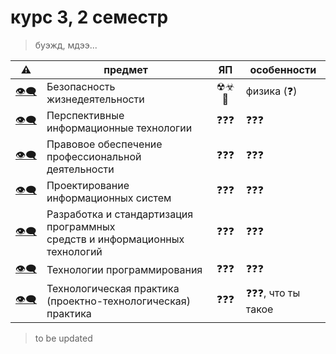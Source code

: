 # курс 3, 2 семестр

> буэжд, мдээ...

 ⚠ | предмет | ЯП | особенности
---|---------|:--:|-------------
 [👁‍🗨]() | Безопасность жизнедеятельности | ☢☣💩 | физика (❓)
 [👁‍🗨]() | Перспективные информационные технологии | ❓❓❓ | ❓❓❓
 [👁‍🗨]() | Правовое обеспечение профессиональной<br/>деятельности | ❓❓❓ | ❓❓❓
 [👁‍🗨]() | Проектирование информационных систем | ❓❓❓ | ❓❓❓
 [👁‍🗨]() | Разработка и стандартизация программных<br/>средств и информационных технологий | ❓❓❓ | ❓❓❓
 [👁‍🗨]() | Технологии программирования | ❓❓❓ | ❓❓❓
 [👁‍🗨]() | Технологическая практика<br/>(проектно-технологическая) практика | ❓❓❓ | ❓❓❓, что ты такое

> to be updated
